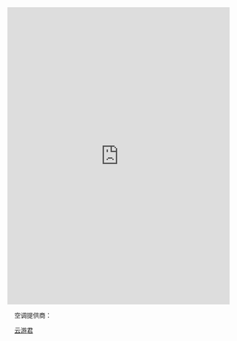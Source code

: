 <!DOCTYPE html>
<html>
	<head>
		<meta charset="utf-8">
        <style>
            * {
                padding:0;
                margin:0;
            }
            .content__default:not(.custom){
                padding:0;
                margin:0;
                max-width:100%;
            }
            .page-title{ display: none; } 
            .page-edit{ display: none; } 
            .comments-wrapper{ display: none; }
            .page-title{
                display: none;
            }
            .abc{
                display: flex;
                justify-content: center;
                align-items: center;
            }
        </style>
</head>
<body>
    <div class="abc">
        <iframe height="675" src="https://www.imcao.cn/iframe/air-conditioner/#/" border="0" frameborder="no" width="100%"></iframe>
    </div>
    <div style="margin-left: 1rem">
        <p>空调提供商：</p>
        <a href="https://www.yunyoujun.cn" rel="external nofollow noreferrer" title="云游君" target="_blank">
            <div>云游君</div>
        </a>
    </div>
</body>
</html>